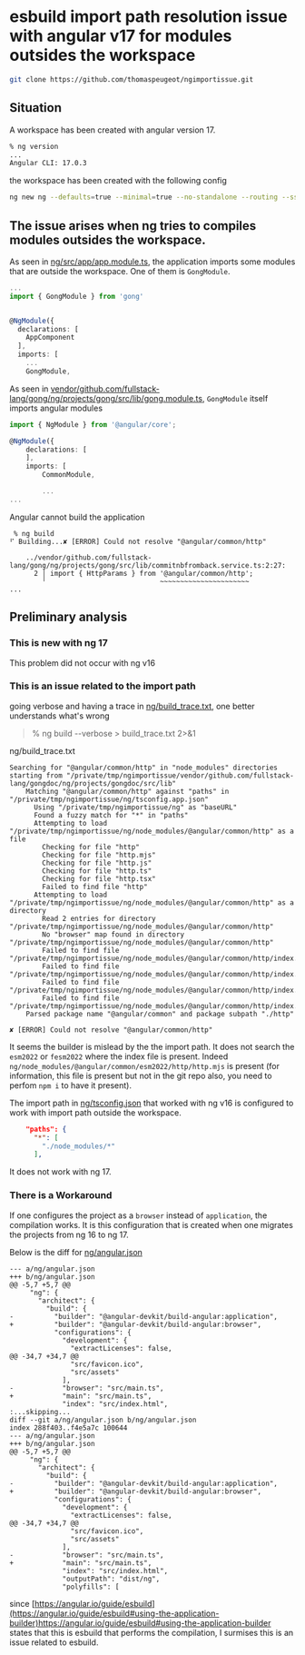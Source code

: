 # esbuild import path resolution issue with angular v17 for modules outsides the workspace

```bash
git clone https://github.com/thomaspeugeot/ngimportissue.git
```

## Situation

A workspace has been created with angular version 17.

```bash
% ng version
...
Angular CLI: 17.0.3
```

the workspace has been created with the following config

```bash
ng new ng --defaults=true --minimal=true --no-standalone --routing --ssr=false
```

## The issue arises when ng tries to compiles modules outsides the workspace.

As seen in [ng/src/app/app.module.ts](https://github.com/thomaspeugeot/ngimportissue/blob/8a11d9dbe0a8a2b233f0e2073cc67723e63fb9a0/ng/src/app/app.module.ts), the application imports some modules that are outside the workspace. One of them is `GongModule`. 

```ts
...
import { GongModule } from 'gong'


@NgModule({
  declarations: [
    AppComponent
  ],
  imports: [
    ...
    GongModule,
```

As seen in [vendor/github.com/fullstack-lang/gong/ng/projects/gong/src/lib/gong.module.ts](https://github.com/thomaspeugeot/ngimportissue/blob/8a11d9dbe0a8a2b233f0e2073cc67723e63fb9a0/vendor/github.com/fullstack-lang/gong/ng/projects/gong/src/lib/gong.module.ts), `GongModule` itself imports angular  modules


```ts
import { NgModule } from '@angular/core';

@NgModule({
	declarations: [
	],
	imports: [
		CommonModule,

        ...
...
```

Angular cannot build the application

```
 % ng build
⠋ Building...✘ [ERROR] Could not resolve "@angular/common/http"

    ../vendor/github.com/fullstack-lang/gong/ng/projects/gong/src/lib/commitnbfromback.service.ts:2:27:
      2 │ import { HttpParams } from '@angular/common/http';
        ╵                            ~~~~~~~~~~~~~~~~~~~~~~
...
```

## Preliminary analysis

### This is new with ng 17

This problem did not occur with ng v16

### This is an issue related to the import path

going verbose and having a trace in [ng/build_trace.txt](https://github.com/thomaspeugeot/ngimportissue/blob/8a11d9dbe0a8a2b233f0e2073cc67723e63fb9a0/ng/build_trace.txt), one better understands what's wrong

> % ng build --verbose > build_trace.txt 2>&1 

ng/build_trace.txt

```
Searching for "@angular/common/http" in "node_modules" directories starting from "/private/tmp/ngimportissue/vendor/github.com/fullstack-lang/gongdoc/ng/projects/gongdoc/src/lib"
    Matching "@angular/common/http" against "paths" in "/private/tmp/ngimportissue/ng/tsconfig.app.json"
      Using "/private/tmp/ngimportissue/ng" as "baseURL"
      Found a fuzzy match for "*" in "paths"
      Attempting to load "/private/tmp/ngimportissue/ng/node_modules/@angular/common/http" as a file
        Checking for file "http"
        Checking for file "http.mjs"
        Checking for file "http.js"
        Checking for file "http.ts"
        Checking for file "http.tsx"
        Failed to find file "http"
      Attempting to load "/private/tmp/ngimportissue/ng/node_modules/@angular/common/http" as a directory
        Read 2 entries for directory "/private/tmp/ngimportissue/ng/node_modules/@angular/common/http"
        No "browser" map found in directory "/private/tmp/ngimportissue/ng/node_modules/@angular/common/http"
        Failed to find file "/private/tmp/ngimportissue/ng/node_modules/@angular/common/http/index.mjs"
        Failed to find file "/private/tmp/ngimportissue/ng/node_modules/@angular/common/http/index.js"
        Failed to find file "/private/tmp/ngimportissue/ng/node_modules/@angular/common/http/index.ts"
        Failed to find file "/private/tmp/ngimportissue/ng/node_modules/@angular/common/http/index.tsx"
    Parsed package name "@angular/common" and package subpath "./http"

✘ [ERROR] Could not resolve "@angular/common/http"
```

It seems the builder is mislead by the the import path. It does not search the `esm2022` or `fesm2022` where the index file is present. Indeed `ng/node_modules/@angular/common/esm2022/http/http.mjs` is present (for information, this file is present but not in the git repo also, you need to perfom `npm i` to have it present).

The import path in [ng/tsconfig.json](https://github.com/thomaspeugeot/ngimportissue/blob/8a11d9dbe0a8a2b233f0e2073cc67723e63fb9a0/ng/tsconfig.json) that worked with ng v16 is configured to work with import path outside the workspace.

```json
    "paths": {
      "*": [
        "./node_modules/*"
      ],
```

It does not work with ng 17.

### There is a Workaround

If one configures the project as a `browser` instead of `application`, the compilation works.
 It is this configuration that is created when one migrates the projects from ng 16 to ng 17.

Below is the diff for [ng/angular.json](https://github.com/thomaspeugeot/ngimportissue/blob/8a11d9dbe0a8a2b233f0e2073cc67723e63fb9a0/ng/angular.json)

```
--- a/ng/angular.json
+++ b/ng/angular.json
@@ -5,7 +5,7 @@
     "ng": {
       "architect": {
         "build": {
-          "builder": "@angular-devkit/build-angular:application",
+          "builder": "@angular-devkit/build-angular:browser",
           "configurations": {
             "development": {
               "extractLicenses": false,
@@ -34,7 +34,7 @@
               "src/favicon.ico",
               "src/assets"
             ],
-            "browser": "src/main.ts",
+            "main": "src/main.ts",
             "index": "src/index.html",
:...skipping...
diff --git a/ng/angular.json b/ng/angular.json
index 288f403..f4e5a7c 100644
--- a/ng/angular.json
+++ b/ng/angular.json
@@ -5,7 +5,7 @@
     "ng": {
       "architect": {
         "build": {
-          "builder": "@angular-devkit/build-angular:application",
+          "builder": "@angular-devkit/build-angular:browser",
           "configurations": {
             "development": {
               "extractLicenses": false,
@@ -34,7 +34,7 @@
               "src/favicon.ico",
               "src/assets"
             ],
-            "browser": "src/main.ts",
+            "main": "src/main.ts",
             "index": "src/index.html",
             "outputPath": "dist/ng",
             "polyfills": [
```

since [https://angular.io/guide/esbuild](https://angular.io/guide/esbuild#using-the-application-builder)https://angular.io/guide/esbuild#using-the-application-builder states that this is esbuild that performs the compilation, I surmises this is an issue related to esbuild.


